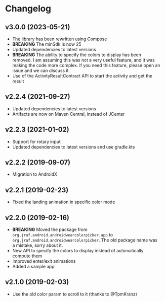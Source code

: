 # Changelog

## v3.0.0 (2023-05-21)
- The library has been rewritten using Compose
- **BREAKING** The minSdk is now 25
- Updated dependencies to latest versions
- **BREAKING** The ability to specify the colors to display has been removed. I am assuming this was not a very useful feature, and it was making the code more complex. If you need this feature, please open an issue and we can discuss it.
- Use of the ActivityResultContract API to start the activity and get the result

## v2.2.4 (2021-09-27)
- Updated dependencies to latest versions
- Artifacts are now on Maven Central, instead of JCenter

## v2.2.3 (2021-01-02)
- Support for rotary input
- Updated dependencies to latest versions and use gradle.kts

## v2.2.2 (2019-09-07)
- Migration to AndroidX

## v2.2.1 (2019-02-23)
- Fixed the landing animation in specific color mode

## v2.2.0 (2019-02-16)
- **BREAKING** Moved the package from `org.jraf.android.androidwearcolorpicker.app` to `org.jraf.android.androidwearcolorpicker`.
The old package name was a mistake, sorry about it. 
- New API to specify the colors to display instead of automatically compute them
- Improved enter/exit animations
- Added a sample app

## v2.1.0 (2019-02-03)
- Use the old color param to scroll to it (thanks to @TpmKranz)
